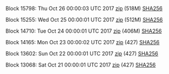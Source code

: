 Block 15798: Thu Oct 26 00:00:03 UTC 2017 [zip](https://transfer.sh/8jP6i/bootstrap.dat.20171026.zip) (518M) [SHA256](https://transfer.sh/wvGwK/sha256.txt)

Block 15255: Wed Oct 25 00:00:01 UTC 2017 [zip](https://transfer.sh/RvEFA/bootstrap.dat.20171025.zip) (512M) [SHA256](https://transfer.sh/hY0l3/sha256.txt)

Block 14710: Tue Oct 24 00:00:01 UTC 2017 [zip](https://transfer.sh/EIqRU/bootstrap.dat.20171024.zip) (406M) [SHA256](https://transfer.sh/QBJAU/sha256.txt)

Block 14165: Mon Oct 23 00:00:02 UTC 2017 [zip](https://transfer.sh/r76Xn/bootstrap.dat.20171023.zip) (427) [SHA256](https://transfer.sh/LUwKs/sha256.txt)

Block 13602: Sun Oct 22 00:00:01 UTC 2017 [zip](https://transfer.sh/GPERc/bootstrap.dat.20171022.zip) (427) [SHA256](https://transfer.sh/yeaY6/sha256.txt)

Block 13068: Sat Oct 21 00:00:01 UTC 2017 [zip](https://transfer.sh/4wmmv/bootstrap.dat.20171021.zip) (427) [SHA256](https://transfer.sh/16d4bv/sha256.txt)
